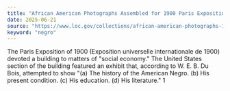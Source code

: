 ```yaml
---
title: "African American Photographs Assembled for 1900 Paris Exposition"
date: 2025-06-21
source: "https://www.loc.gov/collections/african-american-photographs-1900-paris-exposition/about-this-collection/"
keyword: "negro"
---
```


The Paris Exposition of 1900 (Exposition universelle internationale de 1900) devoted a building to matters of "social economy." The United States section of the building featured an exhibit that, according to W. E. B. Du Bois, attempted to show "(a) The history of the American Negro. (b) His present condition. (c) His education. (d) His literature." 1


